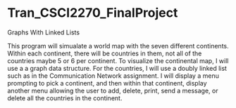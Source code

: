 # Tran_CSCI2270_FinalProject
Graphs With Linked Lists

This program will simualate a world map with the seven different continents. Within each continent, there will be countries in them, not all of the countries maybe 5 or 6 per continent. To visualize the continental map, I will use a a graph data structure. For the countries, I will use a doubly linked list such as in the Communication Network assignment. I will display a menu prompting to pick a continent, and then within that continent, display another menu allowing the user to add, delete, print, send a message, or delete all the countries in the continent.
